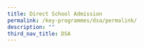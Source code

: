 ```yaml
---
title: Direct School Admission
permalink: /key-programmes/dsa/permalink/
description: ""
third_nav_title: DSA
---
```


